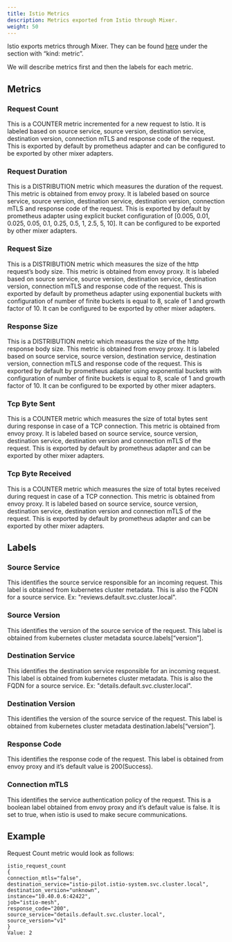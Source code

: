 ```yaml
---
title: Istio Metrics
description: Metrics exported from Istio through Mixer.
weight: 50
---
```


Istio exports metrics through Mixer. They can be found [here](https://github.com/istio/istio/blob/master/install/kubernetes/helm/istio/charts/mixer/templates/config.yaml)
under the section with “kind: metric”.

We will describe metrics first and then the labels for each metric.

## Metrics

### Request Count

This is a COUNTER metric incremented for a new request to Istio.
It is labeled based on source service, source version, destination service, destination version, connection mTLS and response code of the request.
This is exported by default by prometheus adapter and can be configured to be exported by other mixer adapters.

### Request Duration

This is a DISTRIBUTION metric which measures the duration of the request.
This metric is obtained from envoy proxy. It is labeled based on source service, source version, destination service, destination version, connection mTLS and response code of the request. This is exported by default by prometheus adapter using explicit bucket configuration of [0.005, 0.01, 0.025, 0.05, 0.1, 0.25, 0.5, 1, 2.5, 5, 10].
It can be configured to be exported by other mixer adapters.

### Request Size

This is a DISTRIBUTION metric which measures the size of the http request’s body size.
This metric is obtained from envoy proxy. It is labeled based on source service, source version, destination service, destination version, connection mTLS and response code of the request. This is exported by default by prometheus adapter using exponential buckets with configuration of number of finite buckets is equal to 8, scale of 1 and growth factor of 10.
It can be configured to be exported by other mixer adapters.

### Response Size

This is a DISTRIBUTION metric which measures the size of the http response body size.
This metric is obtained from envoy proxy. It is labeled based on source service, source version, destination service, destination version, connection mTLS and response code of the request. This is exported by default by prometheus adapter using exponential buckets with configuration of number of finite buckets is equal to 8, scale of 1 and growth factor of 10.
It can be configured to be exported by other mixer adapters.

### Tcp Byte Sent

This is a COUNTER metric which measures the size of total bytes sent during response in case of a TCP connection.
This metric is obtained from envoy proxy. It is labeled based on source service, source version, destination service, destination version and connection mTLS of the request.
This is exported by default by prometheus adapter and can be exported by other mixer adapters.

### Tcp Byte Received

This is a COUNTER metric which measures the size of total bytes received during request in case of a TCP connection.
This metric is obtained from envoy proxy. It is labeled based on source service, source version, destination service, destination version and connection mTLS of the request.
This is exported by default by prometheus adapter and can be exported by other mixer adapters.

## Labels

### Source Service

This identifies the source service responsible for an incoming request.
This label is obtained from kubernetes cluster metadata. This is also the FQDN for a source service.
Ex: "reviews.default.svc.cluster.local".

### Source Version

This identifies the version of the source service of the request.
This label is obtained from kubernetes cluster metadata source.labels[“version”].

### Destination Service

This identifies the destination service responsible for an incoming request. This label is obtained from kubernetes cluster metadata.
This is also the FQDN for a source service. Ex: "details.default.svc.cluster.local".

### Destination Version

This identifies the version of the source service of the request.
This label is obtained from kubernetes cluster metadata destination.labels[“version”].

### Response Code

This identifies the response code of the request.
This label is obtained from envoy proxy and it’s default value is 200(Success).

### Connection mTLS

This identifies the service authentication policy of the request. This is a boolean label obtained from envoy proxy and it’s default value is false.
It is set to true, when istio is used to make secure communications.

## Example

Request Count metric would look as follows:
```
istio_request_count
{
connection_mtls="false",
destination_service="istio-pilot.istio-system.svc.cluster.local",
destination_version="unknown",
instance="10.40.0.6:42422",
job="istio-mesh",
response_code="200",
source_service="details.default.svc.cluster.local",
source_version="v1"
}
Value: 2
```
